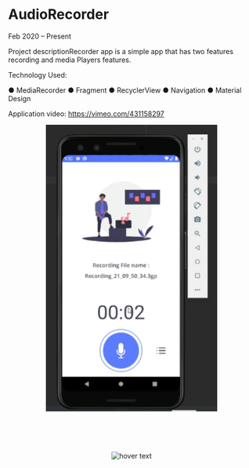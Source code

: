 # AudioRecorder

Feb 2020 – Present

Project descriptionRecorder app is a simple app that has two features recording and media
Players features.

Technology Used:

● MediaRecorder
● Fragment
● RecyclerView
● Navigation
● Material Design

Application video:
https://vimeo.com/431158297

<p align="center">
  <img src="Cre.PNG" width="350" title="hover text">
</p>
<br/>
<br/>
<br/>
<p align="center">
  <img src="https://user-images.githubusercontent.com/50117886/167507969-a258d2f3-3f88-4443-90b8-11cde46ebba1.jpeg" width="350" title="hover text">
</p>

